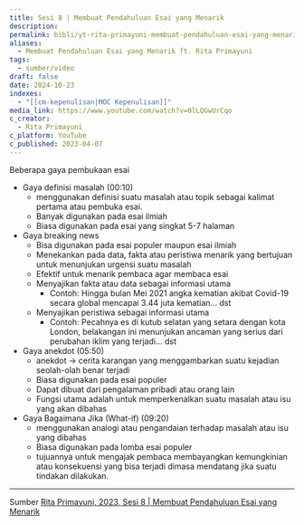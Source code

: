 ```yaml
---
title: Sesi 8 | Membuat Pendahuluan Esai yang Menarik
description: 
permalink: bibli/yt-rita-primayuni-membuat-pendahuluan-esai-yang-menarik
aliases:
  - Membuat Pendahuluan Esai yang Menarik ft. Rita Primayuni
tags:
  - sumber/video
draft: false
date: 2024-10-23
indexes:
  - "[[cm-kepenulisan|MOC Kepenulisan]]"
media_link: https://www.youtube.com/watch?v=0lLQGwUrCqo
c_creator:
  - Rita Primayuni
c_platform: YouTube
c_published: 2023-04-07
---
```


Beberapa gaya pembukaan esai
- Gaya definisi masalah (00:10)
	- menggunakan definisi suatu masalah atau topik sebagai kalimat pertama atau pembuka esai. 
	- Banyak digunakan pada esai ilmiah
	- Biasa digunakan pada esai yang singkat 5-7 halaman
- Gaya breaking news
	- Bisa digunakan pada esai populer maupun esai ilmiah
	- Menekankan pada data, fakta atau peristiwa menarik yang bertujuan untuk menunjukan urgensi suatu masalah
	- Efektif untuk menarik pembaca agar membaca esai
	- Menyajikan fakta atau data sebagai informasi utama
		- Contoh: Hingga bulan Mei 2021 angka kematian akibat Covid-19 secara global mencapai 3.44 juta kematian… dst
	- Menyajikan peristiwa sebagai informasi utama
		- Contoh: Pecahnya es di kutub selatan yang setara dengan kota London, belakangan ini menunjukan ancaman yang serius dari perubahan iklim yang terjadi… dst
- Gaya anekdot (05:50)
	- anekdot → cerita karangan yang menggambarkan suatu kejadian seolah-olah benar terjadi
	- Biasa digunakan pada esai populer
	- Dapat dibuat dari pengalaman pribadi atau orang lain
	- Fungsi utama adalah untuk memperkenalkan suatu masalah atau isu yang akan dibahas
- Gaya Bagaimana Jika (What-if) (09:20)
	- menggunakan analogi atau pengandaian terhadap masalah atau isu yang dibahas
	- Biasa digunakan pada lomba esai populer
	- tujuannya untuk mengajak pembaca membayangkan kemungkinian atau konsekuensi yang bisa terjadi dimasa mendatang jika suatu tindakan dilakukan.


---
Sumber [Rita Primayuni, 2023, Sesi 8 | Membuat Pendahuluan Esai yang Menarik](https://www.youtube.com/watch?v=0lLQGwUrCqo)